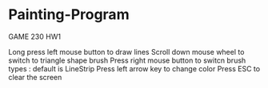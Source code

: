 # Painting-Program
GAME 230 HW1 

Long press left mouse button to draw lines
Scroll down mouse wheel to switch to triangle shape brush
Press right mouse button to switcn brush types : default is LineStrip
Press left arrow key to change color
Press ESC to clear the screen

